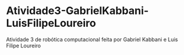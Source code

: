 # Atividade3-GabrielKabbani-LuisFilipeLoureiro
Atividade 3 de robótica computacional feita por Gabriel Kabbani e Luis Filipe Loureiro
